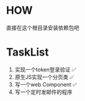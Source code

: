 # HOW  
直接在这个根目录安装依赖包吧

# TaskList  
1. 实现一个token登录验证 ✅ 
2. 原生JS实现一个分页类 ✅ 
3. 写一个web Component ✅ 
4. 写一个定时发邮件的程序 
